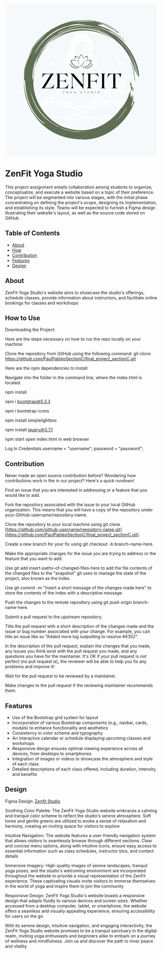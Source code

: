<div style="text-align:center">
  <img src="./assets/ZenFit Yoga Studio Logo.png" alt="Zenfit Yoga Studio Logo" />
</div>

# ZenFit Yoga Studio

This project assignment entails collaboration among students to organize, conceptualize, and execute a website based on a topic of their preference. The project will be segmented into various stages, with the initial phase concentrating on defining the project's scope, designing its implementation, and establishing its style. Teams will be expected to furnish a Figma design illustrating their website's layout, as well as the source code stored on GitHub

## Table of Contents

- [About](#about)
- [How](#How)
- [Contribution](#Contribution)
- [Features](#features)
- [Design](#design)

## About

ZenFit Yoga Studio's website aims to showcase the studio's offerings,
schedule classes, provide information about instructors, and facilitate online bookings for classes and workshops

## How to Use

Downloading the Project:

Here are the steps necessary on how to run the repo locally on your machine:

Clone the repository from GitHub using the following command:
git clone https://github.com/PaulPableoSectionC/final_project_sectionC.git

Here are the npm dependencies to install: 

Navigate into the folder in the command line, where the index.html is located.

npm install
<!--Bootstrap npm-->
npm i bootstrap@5.3.3
<!--Bootstrap Icons npm-->
npm i bootstrap-icons
<!--SimpleLightbox npm-->
npm install simplelightbox
<!--JQuery npm-->
npm install jquery@3.7.1

npm start
open index.html in web browser

Log In Credentials
username = "username";
password = "password";

## Contribution
Never made an open source contribution before? Wondering how contributions work in the in our project? Here's a quick rundown!

Find an issue that you are interested in addressing or a feature that you would like to add.

Fork the repository associated with the issue to your local GitHub organization. This means that you will have a copy of the repository under your-GitHub-username/repository-name.

Clone the repository to your local machine using git clone [https://github.com/github-username/repository-name.git](https://github.com/PaulPableoSectionC/final_project_sectionC.git).

Create a new branch for your fix using git checkout -b branch-name-here.

Make the appropriate changes for the issue you are trying to address or the feature that you want to add.

Use git add insert-paths-of-changed-files-here to add the file contents of the changed files to the "snapshot" git uses to manage the state of the project, also known as the index.

Use git commit -m "Insert a short message of the changes made here" to store the contents of the index with a descriptive message.

Push the changes to the remote repository using git push origin branch-name-here.

Submit a pull request to the upstream repository.

Title the pull request with a short description of the changes made and the issue or bug number associated with your change. For example, you can title an issue like so "Added more log outputting to resolve #4352".

In the description of the pull request, explain the changes that you made, any issues you think exist with the pull request you made, and any questions you have for the maintainer. It's OK if your pull request is not perfect (no pull request is), the reviewer will be able to help you fix any problems and improve it!

Wait for the pull request to be reviewed by a maintainer.

Make changes to the pull request if the reviewing maintainer recommends them.

## Features

- Use of the Bootstrap grid system for layout
- Incorporation of various Bootstrap components (e.g., navbar, cards, modals) to enhance functionality and aesthetics
- Consistency in color scheme and typography
- An interactive calendar or schedule displaying upcoming classes and workshops
- Responsive design ensures optimal viewing experience across all devices, from desktops to smartphones
- Integration of images or videos to showcase the atmosphere and style of each class
- Detailed descriptions of each class offered, including duration, intensity, and benefits

## Design
Figma Design: [Zenfit Studio](https://www.figma.com/file/vpKkjmBKjYrVxF1DWxuFcP/Zenfit-Studio?type=design&node-id=0-1&mode=design&t=Wyf5YXIP91SIqsgF-0)

Soothing Color Palette: The ZenFit Yoga Studio website embraces a calming and tranquil color scheme to reflect the studio's serene atmosphere. Soft tones and gentle greens are utilized to evoke a sense of relaxation and harmony, creating an inviting space for visitors to explore

Intuitive Navigation: The website features a user-friendly navigation system that allows visitors to seamlessly browse through different sections. Clear and concise menu options, along with intuitive icons, ensure easy access to essential information such as class schedules, instructor bios, and contact details

Immersive Imagery: High-quality images of serene landscapes, tranquil yoga poses, and the studio's welcoming environment are incorporated throughout the website to provide a visual representation of the ZenFit experience. These captivating visuals invite visitors to immerse themselves in the world of yoga and inspire them to join the community

Responsive Design: ZenFit Yoga Studio's website boasts a responsive design that adapts fluidly to various devices and screen sizes. Whether accessed from a desktop computer, tablet, or smartphone, the website offers a seamless and visually appealing experience, ensuring accessibility for users on the go

With its serene design, intuitive navigation, and engaging interactivity, the ZenFit Yoga Studio website promises to be a tranquil sanctuary in the digital realm, inviting yoga enthusiasts and beginners alike to embark on a journey of wellness and mindfulness. Join us and discover the path to inner peace and vitality

